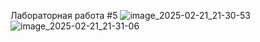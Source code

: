 Лабораторная работа #5
![image_2025-02-21_21-30-53](https://github.com/user-attachments/assets/16c52fc3-0e17-40f7-a725-a5ac16557f7f)
![image_2025-02-21_21-31-06](https://github.com/user-attachments/assets/6eff421a-10c7-472d-ac3c-1cb454075ac2)
